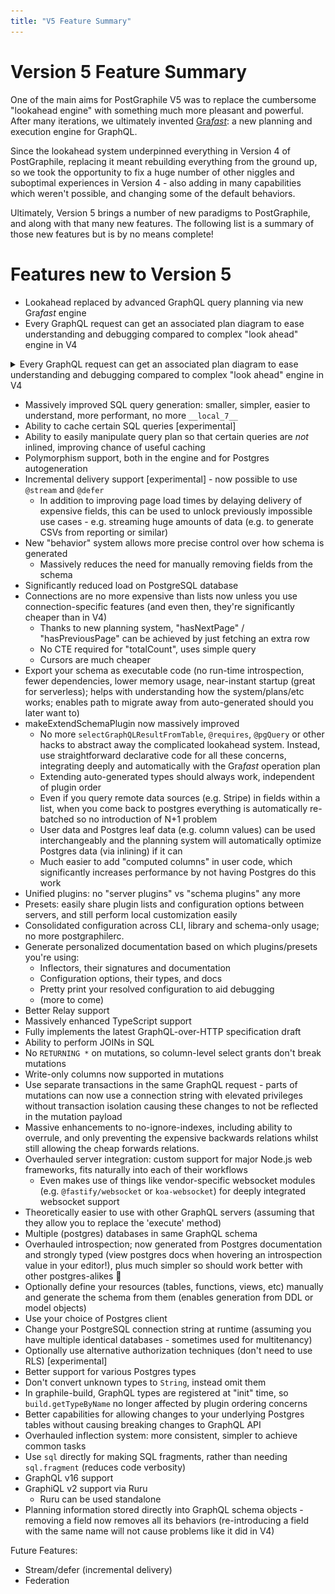 ```yaml
---
title: "V5 Feature Summary"
---
```


# Version 5 Feature Summary

One of the main aims for PostGraphile V5 was to replace the cumbersome "lookahead engine"
with something much more pleasant and powerful. After many iterations, we ultimately invented
[Gra*fast*](https://grafast.org/): a new planning and execution engine for GraphQL.

Since the lookahead system underpinned everything in Version 4 of PostGraphile, replacing it
meant rebuilding everything from the ground up, so we took the opportunity to fix a huge number
of other niggles and suboptimal experiences in Version 4 - also adding in many capabilities which
weren't possible, and changing some of the default behaviors.

Ultimately, Version 5 brings a number of new paradigms to PostGraphile, and along with that many
new features. The following list is a summary of those new features but is by no means complete!

# Features new to Version 5

<div class='featureSummary'>

- Lookahead replaced by advanced GraphQL query planning via new Gra*fast* engine
- Every GraphQL request can get an associated plan diagram to ease understanding and debugging compared to complex "look ahead" engine in V4

<details>

<summary>Every GraphQL request can get an associated plan diagram to ease understanding and debugging compared to complex "look ahead" engine in V4</summary>

[![A Grafast plan diagram for an AllPosts query](../../static/img/news/2023-04-26-mermaid-diagram.png)](../../static/img/news/2023-04-26-mermaid-diagram.png)

</details>

- Massively improved SQL query generation: smaller, simpler, easier to understand, more performant, no more `__local_7__`
- Ability to cache certain SQL queries [experimental]
- Ability to easily manipulate query plan so that certain queries are _not_ inlined, improving chance of useful caching
- Polymorphism support, both in the engine and for Postgres autogeneration
- Incremental delivery support [experimental] - now possible to use `@stream` and `@defer`
  - In addition to improving page load times by delaying delivery of expensive fields, this can be used to unlock previously impossible use cases - e.g. streaming huge amounts of data (e.g. to generate CSVs from reporting or similar)
- New "behavior" system allows more precise control over how schema is generated
  - Massively reduces the need for manually removing fields from the schema
- Significantly reduced load on PostgreSQL database
- Connections are no more expensive than lists now unless you use connection-specific features (and even then, they're significantly cheaper than in V4)
  - Thanks to new planning system, "hasNextPage" / "hasPreviousPage" can be achieved by just fetching an extra row
  - No CTE required for "totalCount", uses simple query
  - Cursors are much cheaper
- Export your schema as executable code (no run-time introspection, fewer dependencies, lower memory usage, near-instant startup (great for serverless); helps with understanding how the system/plans/etc works; enables path to migrate away from auto-generated should you later want to)
- makeExtendSchemaPlugin now massively improved
  - No more `selectGraphQLResultFromTable`, `@requires`, `@pgQuery` or other hacks to abstract away the complicated lookahead system. Instead, use straightforward declarative code for all these concerns, integrating deeply and automatically with the Gra*fast* operation plan
  - Extending auto-generated types should always work, independent of plugin order
  - Even if you query remote data sources (e.g. Stripe) in fields within a list, when you come back to postgres everything is automatically re-batched so no introduction of N+1 problem
  - User data and Postgres leaf data (e.g. column values) can be used interchangeably and the planning system will automatically optimize Postgres data (via inlining) if it can
  - Much easier to add "computed columns" in user code, which significantly increases performance by not having Postgres do this work
- Unified plugins: no "server plugins" vs "schema plugins" any more
- Presets: easily share plugin lists and configuration options between servers, and still perform local customization easily
- Consolidated configuration across CLI, library and schema-only usage; no more postgraphilerc.
- Generate personalized documentation based on which plugins/presets you're using:
  - Inflectors, their signatures and documentation
  - Configuration options, their types, and docs
  - Pretty print your resolved configuration to aid debugging
  - (more to come)
- Better Relay support
- Massively enhanced TypeScript support
- Fully implements the latest GraphQL-over-HTTP specification draft
- Ability to perform JOINs in SQL
- No `RETURNING *` on mutations, so column-level select grants don't break mutations
- Write-only columns now supported in mutations
- Use separate transactions in the same GraphQL request - parts of mutations can now use a connection string with elevated privileges without transaction isolation causing these changes to not be reflected in the mutation payload
- Massive enhancements to no-ignore-indexes, including ability to overrule, and only preventing the expensive backwards relations whilst still allowing the cheap forwards relations.
- Overhauled server integration: custom support for major Node.js web frameworks, fits naturally into each of their workflows
  - Even makes use of things like vendor-specific websocket modules (e.g. `@fastify/websocket` or `koa-websocket`) for deeply integrated websocket support
- Theoretically easier to use with other GraphQL servers (assuming that they allow you to replace the 'execute' method)
- Multiple (postgres) databases in same GraphQL schema
- Overhauled introspection; now generated from Postgres documentation and strongly typed (view postgres docs when hovering an introspection value in your editor!), plus much simpler so should work better with other postgres-alikes 🤞
- Optionally define your resources (tables, functions, views, etc) manually and generate the schema from them (enables generation from DDL or model objects)
- Use your choice of Postgres client
- Change your PostgreSQL connection string at runtime (assuming you have multiple identical databases - sometimes used for multitenancy)
- Optionally use alternative authorization techniques (don't need to use RLS) [experimental]
- Better support for various Postgres types
- Don't convert unknown types to `String`, instead omit them
- In graphile-build, GraphQL types are registered at "init" time, so `build.getTypeByName` no longer affected by plugin ordering concerns
- Better capabilities for allowing changes to your underlying Postgres tables without causing breaking changes to GraphQL API
- Overhauled inflection system: more consistent, simpler to achieve common tasks
- Use `sql` directly for making SQL fragments, rather than needing `sql.fragment` (reduces code verbosity)
- GraphQL v16 support
- GraphiQL v2 support via Ruru
  - Ruru can be used standalone
- Planning information stored directly into GraphQL schema objects - removing a field now removes all its behaviors (re-introducing a field with the same name will not cause problems like it did in V4)

Future Features:

- Stream/defer (incremental delivery)
- Federation

</div>
